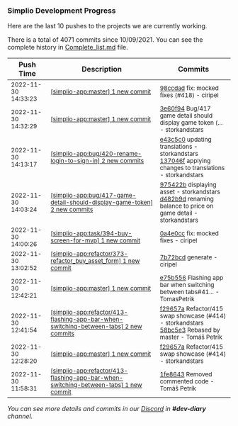 
### Simplio Development Progress

Here are the last 10 pushes to the projects we are currently working.

There is a total of 4071 commits since 10/09/2021. You can see the complete history in
 [Complete_list.md](Complete_list.md) file.

| Push Time | Description | Commits |
| --- | --- | --- |
| <sub>2022-11-30 14:33:23</sub> | <sub>[[simplio-app:master] 1 new commit](https://github.com/SimplioOfficial/simplio-app/commit/98ccdad83094dbb7d2741b32252e3a98b9d2de5b)</sub> | <sub>[98ccdad](https://github.com/SimplioOfficial/simplio-app/commit/98ccdad83094dbb7d2741b32252e3a98b9d2de5b) fix: mocked fixes (#418) - ciripel</sub> |
| <sub>2022-11-30 14:32:29</sub> | <sub>[[simplio-app:master] 1 new commit](https://github.com/SimplioOfficial/simplio-app/commit/3e60f945b70264c9ca4205a419830c26714c29e1)</sub> | <sub>[3e60f94](https://github.com/SimplioOfficial/simplio-app/commit/3e60f945b70264c9ca4205a419830c26714c29e1) Bug/417 game detail should display game token (... - storkandstars</sub> |
| <sub>2022-11-30 14:13:17</sub> | <sub>[[simplio-app:bug/420\-rename\-login\-to\-sign\-in] 2 new commits](https://github.com/SimplioOfficial/simplio-app/compare/e75b55617577...137046f95a0c)</sub> | <sub>[e43c5c0](https://github.com/SimplioOfficial/simplio-app/commit/e43c5c09c183cfef8a9e7e884fb3f1896a6b5fad) updating translations - storkandstars<br>[137046f](https://github.com/SimplioOfficial/simplio-app/commit/137046f95a0ca2ad99b5f5b1039d9998bd3dd2fe) applying changes to translations - storkandstars</sub> |
| <sub>2022-11-30 14:03:24</sub> | <sub>[[simplio-app:bug/417\-game\-detail\-should\-display\-game\-token] 2 new commits](https://github.com/SimplioOfficial/simplio-app/compare/e75b55617577...d482b9d2cc44)</sub> | <sub>[975422b](https://github.com/SimplioOfficial/simplio-app/commit/975422b84baf502238b4d060bda6b0aabb55834d) displaying asset - storkandstars<br>[d482b9d](https://github.com/SimplioOfficial/simplio-app/commit/d482b9d2cc4433d193602311e268268f079824aa) renaming balance to price on game detail - storkandstars</sub> |
| <sub>2022-11-30 14:00:26</sub> | <sub>[[simplio-app:task/394\-buy\-screen\-for\-mvp] 1 new commit](https://github.com/SimplioOfficial/simplio-app/commit/0a4e0cc503e27749203b155b7204758df3bd4454)</sub> | <sub>[0a4e0cc](https://github.com/SimplioOfficial/simplio-app/commit/0a4e0cc503e27749203b155b7204758df3bd4454) fix: mocked fixes - ciripel</sub> |
| <sub>2022-11-30 13:02:52</sub> | <sub>[[simplio-app:refactor/373\-refactor\_buy\_asset\_form] 1 new commit](https://github.com/SimplioOfficial/simplio-app/commit/7b72bcdf0a5039d20df0e9a7b6314accb658d58b)</sub> | <sub>[7b72bcd](https://github.com/SimplioOfficial/simplio-app/commit/7b72bcdf0a5039d20df0e9a7b6314accb658d58b) generate - ciripel</sub> |
| <sub>2022-11-30 12:42:21</sub> | <sub>[[simplio-app:master] 1 new commit](https://github.com/SimplioOfficial/simplio-app/commit/e75b55617577fce594f7b6b132066885d3ec7243)</sub> | <sub>[e75b556](https://github.com/SimplioOfficial/simplio-app/commit/e75b55617577fce594f7b6b132066885d3ec7243) Flashing app bar when switching between tabs#41... - TomasPetrik</sub> |
| <sub>2022-11-30 12:41:54</sub> | <sub>[[simplio-app:refactor/413\-flashing\-app\-bar\-when\-switching\-between\-tabs] 2 new commits](https://github.com/SimplioOfficial/simplio-app/compare/1fe864383307...58bc5e3e4c53)</sub> | <sub>[f29657a](https://github.com/SimplioOfficial/simplio-app/commit/f29657a2548dc99c51820318a44715c83af4fa84) Refactor/415 swap showcase (#414) - storkandstars<br>[58bc5e3](https://github.com/SimplioOfficial/simplio-app/commit/58bc5e3e4c53acf7b5c67ced22084000f208e582) Rebased by master - Tomáš Petrík</sub> |
| <sub>2022-11-30 12:28:20</sub> | <sub>[[simplio-app:master] 1 new commit](https://github.com/SimplioOfficial/simplio-app/commit/f29657a2548dc99c51820318a44715c83af4fa84)</sub> | <sub>[f29657a](https://github.com/SimplioOfficial/simplio-app/commit/f29657a2548dc99c51820318a44715c83af4fa84) Refactor/415 swap showcase (#414) - storkandstars</sub> |
| <sub>2022-11-30 11:58:31</sub> | <sub>[[simplio-app:refactor/413\-flashing\-app\-bar\-when\-switching\-between\-tabs] 1 new commit](https://github.com/SimplioOfficial/simplio-app/commit/1fe864383307905e5cd7c810e4f8a1c6df7c0529)</sub> | <sub>[1fe8643](https://github.com/SimplioOfficial/simplio-app/commit/1fe864383307905e5cd7c810e4f8a1c6df7c0529) Removed commented code - Tomáš Petrík</sub> |

_You can see more details and commits in our [Discord](https://discord.gg/aKhjuwZmdP) in **#dev-diary** channel._
